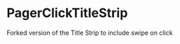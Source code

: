 PagerClickTitleStrip
====================

Forked version of the Title Strip to include swipe on click
